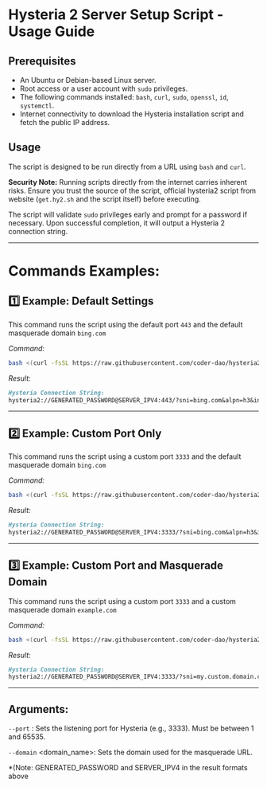 # Hysteria 2 Server Setup Script - Usage Guide

## Prerequisites

* An Ubuntu or Debian-based Linux server.
* Root access or a user account with `sudo` privileges.
* The following commands installed: `bash`, `curl`, `sudo`, `openssl`, `id`, `systemctl`.
* Internet connectivity to download the Hysteria installation script and fetch the public IP address.

## Usage

The script is designed to be run directly from a URL using `bash` and `curl`.

**Security Note:** Running scripts directly from the internet carries inherent risks. Ensure you trust the source of the script, official hysteria2 script from website (`get.hy2.sh` and the script itself) before executing.

The script will validate `sudo` privileges early and prompt for a password if necessary. Upon successful completion, it will output a Hysteria 2 connection string.

---

# Commands Examples:

## 1️⃣ Example: Default Settings

This command runs the script using the default port `443` and the default masquerade domain `bing.com`

*Command:*

```bash
bash <(curl -fsSL https://raw.githubusercontent.com/coder-dao/hysteria2/refs/heads/main/install.sh)
```

*Result:*

```md
Hysteria Connection String:
hysteria2://GENERATED_PASSWORD@SERVER_IPV4:443/?sni=bing.com&alpn=h3&insecure=1#Hysteria
```

---

## 2️⃣ Example: Custom Port Only

This command runs the script using a custom port `3333` and the default masquerade domain `bing.com`

*Command:*

```bash
bash <(curl -fsSL https://raw.githubusercontent.com/coder-dao/hysteria2/refs/heads/main/install.sh) --port 3333
```

*Result:*
```markdown
Hysteria Connection String:
hysteria2://GENERATED_PASSWORD@SERVER_IPV4:3333/?sni=bing.com&alpn=h3&insecure=1#Hysteria
```

---

## 3️⃣ Example: Custom Port and Masquerade Domain

This command runs the script using a custom port `3333` and a custom masquerade domain `example.com`

*Command:*

```bash
bash <(curl -fsSL https://raw.githubusercontent.com/coder-dao/hysteria2/refs/heads/main/install.sh) --port 3333 --domain my.custom.domain.com
```

*Result:*
```markdown
Hysteria Connection String:
hysteria2://GENERATED_PASSWORD@SERVER_IPV4:3333/?sni=my.custom.domain.com&alpn=h3&insecure=1#Hysteria
```
---

## Arguments:

`--port` <number>: Sets the listening port for Hysteria (e.g., 3333). Must be between 1 and 65535.

`--domain` <domain_name>: Sets the domain used for the masquerade URL.

*(Note: GENERATED_PASSWORD and SERVER_IPV4 in the result formats above
